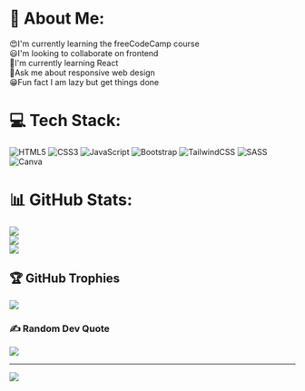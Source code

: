 # 💫 About Me:
😍I'm currently learning the freeCodeCamp course<br>😃I'm looking to collaborate on frontend<br>😬I'm currently learning React<br>🤭Ask me about responsive web design<br>😁Fun fact I am lazy but get things done


# 💻 Tech Stack:
![HTML5](https://img.shields.io/badge/html5-%23E34F26.svg?style=plastic&logo=html5&logoColor=white) ![CSS3](https://img.shields.io/badge/css3-%231572B6.svg?style=plastic&logo=css3&logoColor=white) ![JavaScript](https://img.shields.io/badge/javascript-%23323330.svg?style=plastic&logo=javascript&logoColor=%23F7DF1E) ![Bootstrap](https://img.shields.io/badge/bootstrap-%23563D7C.svg?style=plastic&logo=bootstrap&logoColor=white) ![TailwindCSS](https://img.shields.io/badge/tailwindcss-%2338B2AC.svg?style=plastic&logo=tailwind-css&logoColor=white) ![SASS](https://img.shields.io/badge/SASS-hotpink.svg?style=plastic&logo=SASS&logoColor=white) ![Canva](https://img.shields.io/badge/Canva-%2300C4CC.svg?style=plastic&logo=Canva&logoColor=white)
# 📊 GitHub Stats:
![](https://github-readme-stats.vercel.app/api?username=Aneal07&theme=blueberry&hide_border=false&include_all_commits=true&count_private=true)<br/>
![](https://github-readme-streak-stats.herokuapp.com/?user=Aneal07&theme=blueberry&hide_border=false)<br/>
![](https://github-readme-stats.vercel.app/api/top-langs/?username=Aneal07&theme=blueberry&hide_border=false&include_all_commits=true&count_private=true&layout=compact)

## 🏆 GitHub Trophies
![](https://github-profile-trophy.vercel.app/?username=Aneal07&theme=juicyfresh&no-frame=false&no-bg=false&margin-w=4)

### ✍️ Random Dev Quote
![](https://quotes-github-readme.vercel.app/api?type=horizontal&theme=gruvbox)

---
[![](https://visitcount.itsvg.in/api?id=Aneal07&icon=7&color=0)](https://visitcount.itsvg.in)

<!-- Proudly created with GPRM ( https://gprm.itsvg.in ) -->
